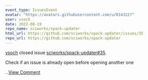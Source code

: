 ```yaml
---
event_type: IssuesEvent
avatar: "https://avatars.githubusercontent.com/u/814322?"
user: vsoch
date: 2022-08-19
repo_name: sciworks/spack-updater
html_url: https://github.com/sciworks/spack-updater/issues/35
repo_url: https://github.com/sciworks/spack-updater
---
```


<a href='https://github.com/vsoch' target='_blank'>vsoch</a> closed issue <a href='https://github.com/sciworks/spack-updater/issues/35' target='_blank'>sciworks/spack-updater#35</a>.

<p>Check if an issue is already open before opening another one</p><small>...</small><a href='https://github.com/sciworks/spack-updater/issues/35' target='_blank'>View Comment</a>